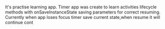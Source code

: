 It's practise learning app.
Timer app was create to learn activities lifecycle methods with onSaveInstanceState saving parameters for correct resuming.
Currently when app loses focus timer save current state,when resume it will continue cont